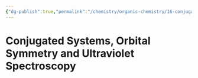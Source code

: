 ```yaml
---
{"dg-publish":true,"permalink":"/chemistry/organic-chemistry/16-conjugated-systems-orbital-symmetry-and-ultraviolet-spectroscopy/","dgHomeLink":true,"dgPassFrontmatter":true}
---
```


# Conjugated Systems, Orbital Symmetry and Ultraviolet Spectroscopy
